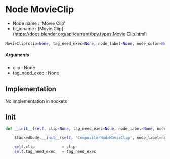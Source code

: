 # Node MovieClip

- Node name : 'Movie Clip'
- bl_idname : [Movie Clip](https://docs.blender.org/api/current/bpy.types.Movie Clip.html)


``` python
MovieClip(clip=None, tag_need_exec=None, node_label=None, node_color=None)
```
##### Arguments

- clip : None
- tag_need_exec : None

## Implementation

No implementation in sockets

## Init

``` python
def __init__(self, clip=None, tag_need_exec=None, node_label=None, node_color=None):

    StackedNode.__init__(self, 'CompositorNodeMovieClip', node_label=node_label, node_color=node_color)

    self.clip            = clip
    self.tag_need_exec   = tag_need_exec
```
